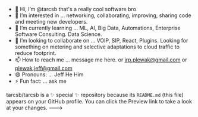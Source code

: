 - 👋 Hi, I’m @tarcsb  that's a really cool software bro
- 👀 I’m interested in ... networking, collaborating, improving, sharing code and meeting new developers.
- 🌱 I’m currently learning ... ML, AI, Big Data, Automations, Enterprise Software Consulting. Data Science.
- 💞️ I’m looking to collaborate on ... VOIP, SIP, React, Plugins. Looking for something on metering and selective adaptations to cloud traffic to reduce footprint.
- 📫 How to reach me ... message me here. or jrp.plewak@gmail.com or plewak.jeff@gmail.com
- 😄 Pronouns: ... Jeff He Him 
- ⚡ Fun fact: ... ask me













































































tarcsb/tarcsb is a ✨ special ✨ repository because its `README.md` (this file) appears on your GitHub profile.
You can click the Preview link to take a look at your changes.
--->
  
